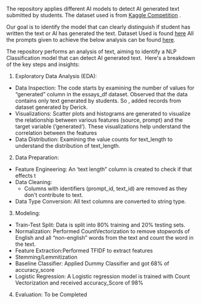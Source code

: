 The repository applies different AI models to  detect AI generated text submitted by students.
The dataset used is from [Kaggle Competition](https://www.kaggle.com/code/alexia/kerasnlp-starter-notebook-llm-detect-ai-generate) .
 

Our goal is to identify the model that can clearly distinguish if student has written the text or AI has generated the text. 
Dataset Used is found [here](data/) All the prompts given to achieve the below analysis can be found [here](prompts.ipynb).

The repository performs an analysis of text, aiming to identify a NLP Classification model that can detect AI generated text. 
Here's a breakdown of the key steps and insights:
1. Exploratory Data Analysis (EDA):
* Data Inspection: The code starts by examining the number of values for “generated” column in the essays_df dataset. Observed that  the data contains only text generated by students. So , added records from dataset generated by Derick. 
* Visualizations: Scatter plots and histograms are generated to visualize the relationship between various features (source, prompt) and the target variable (‘generated’). These visualizations help understand the correlation between the features
* Data Distribution: Examining the value counts for text_length to understand the distribution of text_length.
2. Data Preparation: 
* Feature Engineering: An ‘text length” column is created to check if that effects t
* Data Cleaning:
    * Columns with identifiers (prompt_id, text_id) are removed as they don't contribute to text.
* Data Type Conversion: All text columns are converted to string type.
3. Modeling:
* Train-Test Split: Data is split into 80% training and 20% testing sets.
* Normalization: Performed CountVectorization to remove stopwords of English and all “non-english” words from the text and count the word in the text.
* Feature Extraction:Performed TFIDF to extract features
* Stemming/Lemmitization 
* Baseline Classifier: Applied Dummy Classifier and got 68% of accuracy_score
* Logistic Regression: A Logistic regression model is trained with Count Vectorization and received accuracy_Score of 98%

4. Evaluation: To be Completed

